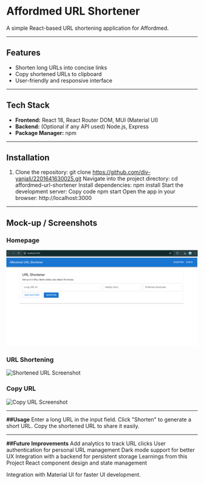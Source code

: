 # Affordmed URL Shortener

A simple React-based URL shortening application for Affordmed.

---

## Features
- Shorten long URLs into concise links
- Copy shortened URLs to clipboard
- User-friendly and responsive interface

---

## Tech Stack
- **Frontend:** React 18, React Router DOM, MUI (Material UI)  
- **Backend:** (Optional if any API used) Node.js, Express  
- **Package Manager:** npm  

---

## Installation

1. Clone the repository:
git clone https://github.com/div-yanjali/2201641630025.git
Navigate into the project directory:
cd affordmed-url-shortener
Install dependencies:
npm install
Start the development server:
Copy code
npm start
Open the app in your browser:
http://localhost:3000
---
## Mock-up / Screenshots

### Homepage
![Homepage Screenshot](https://github.com/div-yanjali/2201641630025/blob/main/Screenshot%202025-09-08%20142611.png?raw=true)

### URL Shortening
![Shortened URL Screenshot](screenshots/shorten-url.png)

### Copy URL
![Copy URL Screenshot](screenshots/copy-url.png)

---
**##Usage**
Enter a long URL in the input field.
Click "Shorten" to generate a short URL.
Copy the shortened URL to share it easily.

---
**##Future Improvements**
Add analytics to track URL clicks
User authentication for personal URL management
Dark mode support for better UX
Integration with a backend for persistent storage
Learnings from this Project
React component design and state management

Integration with Material UI for faster UI development.
